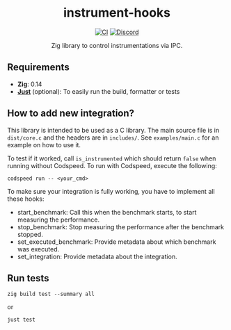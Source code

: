 <div align="center">
<h1>instrument-hooks</h1>

[![CI](https://github.com/CodSpeedHQ/instrument-hooks/actions/workflows/ci.yml/badge.svg)](https://github.com/CodSpeedHQ/instrument-hooks/actions/workflows/ci.yml)
[![Discord](https://img.shields.io/badge/chat%20on-discord-7289da.svg)](https://discord.com/invite/MxpaCfKSqF)

Zig library to control instrumentations via IPC.

</div>

## Requirements

- **Zig**: 0.14
- [**Just**](https://github.com/casey/just) (optional): To easily run the build, formatter or tests

## How to add new integration?

This library is intended to be used as a C library. The main source file is in `dist/core.c` and the headers are in `includes/`. See `examples/main.c` for an example on how to use it.

To test if it worked, call `is_instrumented` which should return `false` when running without Codspeed. To run with Codspeed, execute the following:
```
codspeed run -- <your_cmd>
```

To make sure your integration is fully working, you have to implement all these hooks:
- start_benchmark: Call this when the benchmark starts, to start measuring the performance.
- stop_benchmark: Stop measuring the performance after the benchmark stopped.
- set_executed_benchmark: Provide metadata about which benchmark was executed.
- set_integration: Provide metadata about the integration.

## Run tests

```
zig build test --summary all
```
or
```
just test
```

